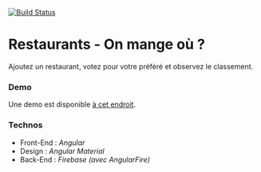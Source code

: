 [![Build Status](https://travis-ci.org/logopolop/restaurants.svg?branch=master)](https://travis-ci.org/logopolop/restaurants)
# Restaurants - On mange où ?
Ajoutez un restaurant, votez pour votre préféré et observez le classement.

### Demo
Une demo est disponible [à cet endroit](https://logopolop.github.io/restaurants/).

### Technos
* Front-End   : *Angular*
* Design      : *Angular Material*
* Back-End    : *Firebase (avec AngularFire)*
